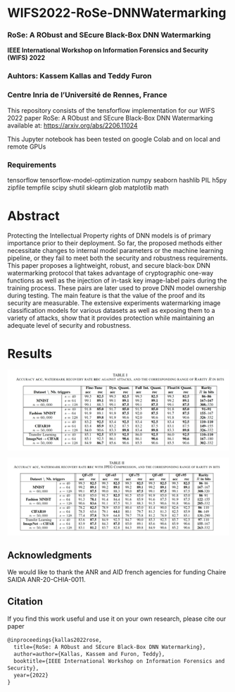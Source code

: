 # WIFS2022-RoSe-DNNWatermarking

### RoSe: A RObust and SEcure Black-Box DNN Watermarking
**IEEE International Workshop on Information Forensics and Security (WIFS) 2022**

### Auhtors: Kassem Kallas and Teddy Furon

### Centre Inria de l’Université de Rennes, France

This repository consists of the tensforflow implementation for our WIFS 2022 paper RoSe: A RObust and SEcure Black-Box DNN Watermarking available at:
https://arxiv.org/abs/2206.11024

This Jupyter notebook has been tested on google Colab and on local and remote GPUs

### Requirements
tensorflow
tensorflow-model-optimization
numpy
seaborn
hashlib
PIL
h5py
zipfile
tempfile
scipy
shutil
sklearn
glob
matplotlib
math

# Abstract
Protecting the Intellectual Property rights of DNN models is of primary importance prior to their deployment. So far, the proposed methods either necessitate changes to internal model parameters or the machine learning pipeline, or they fail to meet both the security and robustness requirements. This paper proposes a lightweight, robust, and secure black-box DNN watermarking protocol that takes advantage of cryptographic one-way functions as well as the injection of in-task key image-label pairs during the training process. These pairs are later used to prove DNN model ownership during testing. The main feature is that the value of the proof and its security are measurable. The extensive experiments watermarking image classification models for various datasets as well as exposing them to a variety of attacks, show that it provides protection while maintaining an adequate level of security and robustness.

# Results
![alt Results Against Attacks](https://github.com/KassemKallas/WIFS2022-RoSe-DNNWatermarking/blob/main/Table1.png?raw=true)

![alt Results with JPEG Compression](https://github.com/KassemKallas/WIFS2022-RoSe-DNNWatermarking/blob/main/Table2.png?raw=true)

## Acknowledgments
We would like to thank the ANR and AID french agencies for funding Chaire SAIDA ANR-20-CHIA-0011.

## Citation

If you find this work useful and use it on your own research, please cite our paper  

```
@inproceedings{kallas2022rose,
  title={RoSe: A RObust and SEcure Black-Box DNN Watermarking},
  author=author={Kallas, Kassem and Furon, Teddy},
  booktitle={IEEE International Workshop on Information Forensics and Security},
  year={2022}
}

```
